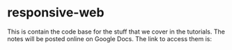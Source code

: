 responsive-web
==============

This is contain the code base for the stuff that we cover in the tutorials. The notes will be posted online on Google Docs. The link to access them is: <a href="https://docs.google.com/document/d/1x180wQCn8EJPMRs87-23eScIOlNESilaBYwk-Gzjjm0/edit?usp=sharing"></a>
